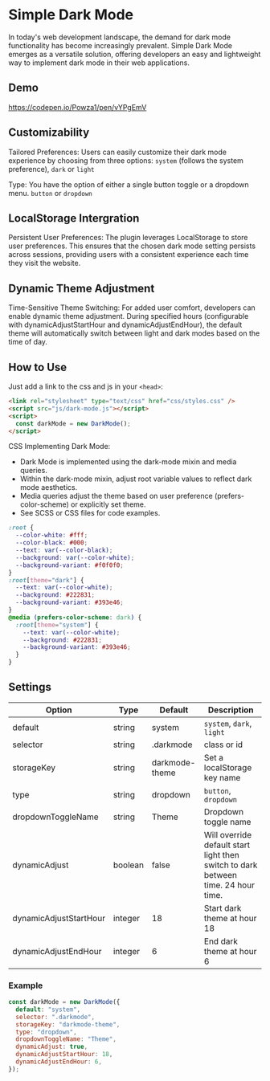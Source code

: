 # Simple Dark Mode

In today's web development landscape, the demand for dark mode functionality has become increasingly prevalent. Simple Dark Mode emerges as a versatile solution, offering developers an easy and lightweight way to implement dark mode in their web applications.

## Demo

https://codepen.io/Powza1/pen/vYPgEmV

## Customizability

Tailored Preferences: Users can easily customize their dark mode experience by choosing from three options: `system` (follows the system preference), `dark` or `light`

Type: You have the option of either a single button toggle or a dropdown menu. `button` or `dropdown`

## LocalStorage Intergration

Persistent User Preferences: The plugin leverages LocalStorage to store user preferences. This ensures that the chosen dark mode setting persists across sessions, providing users with a consistent experience each time they visit the website.

## Dynamic Theme Adjustment

Time-Sensitive Theme Switching: For added user comfort, developers can enable dynamic theme adjustment. During specified hours (configurable with dynamicAdjustStartHour and dynamicAdjustEndHour), the default theme will automatically switch between light and dark modes based on the time of day.

## How to Use

Just add a link to the css and js in your `<head>`:

```html
<link rel="stylesheet" type="text/css" href="css/styles.css" />
<script src="js/dark-mode.js"></script>
<script>
  const darkMode = new DarkMode();
</script>
```

CSS Implementing Dark Mode:

- Dark Mode is implemented using the dark-mode mixin and media queries.
- Within the dark-mode mixin, adjust root variable values to reflect dark mode aesthetics.
- Media queries adjust the theme based on user preference (prefers-color-scheme) or explicitly set theme.
- See SCSS or CSS files for code examples.

```css
:root {
  --color-white: #fff;
  --color-black: #000;
  --text: var(--color-black);
  --background: var(--color-white);
  --background-variant: #f0f0f0;
}
:root[theme="dark"] {
  --text: var(--color-white);
  --background: #222831;
  --background-variant: #393e46;
}
@media (prefers-color-scheme: dark) {
  :root[theme="system"] {
    --text: var(--color-white);
    --background: #222831;
    --background-variant: #393e46;
  }
}
```

## Settings

| Option                 | Type    | Default        | Description                                                                       |
| ---------------------- | ------- | -------------- | --------------------------------------------------------------------------------- |
| default                | string  | system         | `system`, `dark`, `light`                                                         |
| selector               | string  | .darkmode      | class or id                                                                       |
| storageKey             | string  | darkmode-theme | Set a localStorage key name                                                       |
| type                   | string  | dropdown       | `button`, `dropdown`                                                              |
| dropdownToggleName     | string  | Theme          | Dropdown toggle name                                                              |
| dynamicAdjust          | boolean | false          | Will override default start light then switch to dark between time. 24 hour time. |
| dynamicAdjustStartHour | integer | 18             | Start dark theme at hour 18                                                       |
| dynamicAdjustEndHour   | integer | 6              | End dark theme at hour 6                                                          |

### Example

```javascript
const darkMode = new DarkMode({
  default: "system",
  selector: ".darkmode",
  storageKey: "darkmode-theme",
  type: "dropdown",
  dropdownToggleName: "Theme",
  dynamicAdjust: true,
  dynamicAdjustStartHour: 18,
  dynamicAdjustEndHour: 6,
});
```
